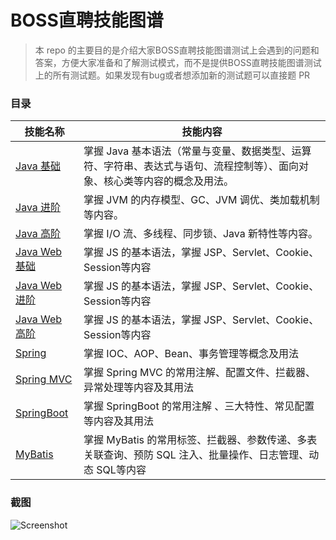 # BOSS直聘技能图谱

> 本 repo 的主要目的是介绍大家BOSS直聘技能图谱测试上会遇到的问题和答案，方便大家准备和了解测试模式，而不是提供BOSS直聘技能图谱测试上的所有测试题。如果发现有bug或者想添加新的测试题可以直接题 PR

### 目录

| 技能名称   |  技能内容 |
| --------- |  ------ |
| [Java 基础](https://github.com/video-vocabulary/boss/blob/master/java/java-jichu.md) |  掌握 Java 基本语法（常量与变量、数据类型、运算符、字符串、表达式与语句、流程控制等）、面向对象、核心类等内容的概念及用法。 |
| [Java 进阶](https://github.com/video-vocabulary/boss/blob/master/java/java-jinjie.md) |  掌握 JVM 的内存模型、GC、JVM 调优、类加载机制等内容。 |
| [Java 高阶](https://github.com/video-vocabulary/boss/blob/master/java/java-gaojie.md) |  掌握 I/O 流、多线程、同步锁、Java 新特性等内容。 |
| [Java Web 基础](https://github.com/video-vocabulary/boss/blob/master/java-web/java-web-jichu.md) | 掌握 JS 的基本语法，掌握 JSP、Servlet、Cookie、Session等内容 |
| [Java Web 进阶](https://github.com/video-vocabulary/boss/blob/master/java-web/java-web-jinjie.md) | 掌握 JS 的基本语法，掌握 JSP、Servlet、Cookie、Session等内容 |
| [Java Web 高阶](https://github.com/video-vocabulary/boss/blob/master/java-web/java-web-gaojie.md) | 掌握 JS 的基本语法，掌握 JSP、Servlet、Cookie、Session等内容 |
| [Spring](https://github.com/video-vocabulary/boss/blob/master/java-framework/spring.md) | 掌握 IOC、AOP、Bean、事务管理等概念及用法 |
| [Spring MVC](https://github.com/video-vocabulary/boss/blob/master/java-framework/springmvc.md) | 掌握 Spring MVC 的常用注解、配置文件、拦截器、异常处理等内容及其用法 |
| [SpringBoot](https://github.com/video-vocabulary/boss/blob/master/java-framework/springboot.md) | 掌握 SpringBoot 的常用注解 、三大特性、常见配置等内容及其用法 |
| [MyBatis](https://github.com/video-vocabulary/boss/blob/master/java-framework/mybatis.md) | 掌握 MyBatis 的常用标签、拦截器、参数传递、多表关联查询、预防 SQL 注入、批量操作、日志管理、动态 SQL等内容 |

### 截图

![Screenshot](https://10.idqqimg.com/qqke_course_info/ajNVdqHZLLBmzP11BbnTE5aBJCXtGPovdDw8OTzwwconmg72libuOuoaLs8ZsB1ahhbGQJSR7aDk/)

